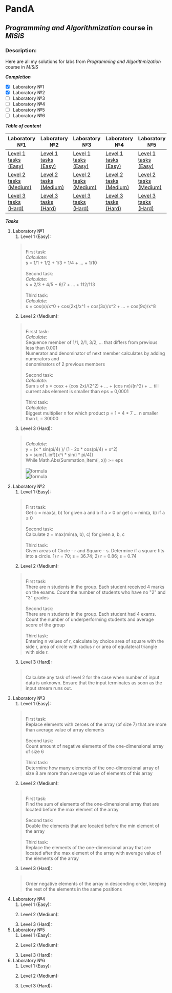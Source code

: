 # PandA
## *Programming and Algorithmization* course in _MISiS_
### Description: 
Here are all my solutions for labs from *Programming and Algorithmization* course in _MISiS_

***Completion***

- [x] Laboratory №1
- [x] Laboratory №2
- [ ] Laboratory №3
- [ ] Laboratory №4
- [ ] Laboratory №5
- [ ] Laboratory №6

***Table of content***

Laboratory №1 | Laboratory №2 | Laboratory №3 | Laboratory №4 | Laboratory №5 | Laboratory №6
------------- | ------------- | ------------- | ------------- | ------------- | -------------
[Level 1 tasks (Easy)](https://github.com/pleximaDev/PandA/blob/main/Lab1_Easy.cs)| [Level 1 tasks (Easy)](https://github.com/pleximaDev/PandA/blob/main/Lab2_Easy.cs) | [Level 1 tasks (Easy)](https://github.com/pleximaDev/PandA/blob/main/Lab3_Easy.cs) | [Level 1 tasks (Easy)]() | [Level 1 tasks (Easy)]() | [Level 1 tasks (Easy)]() |
[Level 2 tasks (Medium)](https://github.com/pleximaDev/PandA/blob/main/Lab1_Medium.cs)| [Level 2 tasks (Medium)](https://github.com/pleximaDev/PandA/blob/main/Lab2_Medium.cs) | [Level 2 tasks (Medium)]() | [Level 2 tasks (Medium)]() | [Level 2 tasks (Medium)]() | [Level 2 tasks (Medium)]() |
[Level 3 tasks (Hard)](https://github.com/pleximaDev/PandA/blob/main/Lab1_Hard.cs) | [Level 3 tasks (Hard)](https://github.com/pleximaDev/PandA/blob/main/Lab2_Hard.cs) | [Level 3 tasks (Hard)]() | [Level 3 tasks (Hard)]() | [Level 3 tasks (Hard)]() | [Level 3 tasks (Hard)]() |


***Tasks***
1. Laboratory №1
   1. Level 1 (Easy):
   > \
   > First task:\
   > _Calculate:_\
   > s = 1/1 + 1/2 + 1/3 + 1/4 + ... + 1/10\
   > \
   > Second task:\
   > _Calculate:_\
   > s = 2/3 + 4/5 + 6/7 + ... + 112/113\
   > \
   > Third task:\
   > _Calculate:_\
   > s = cos(x)/x^0 + cos(2x)/x^1 + cos(3x)/x^2 + ... + cos(9x)/x^8
   2. Level 2 (Medium):
   > \
   > Firsst task:\
   > _Calculate:_\
   > Sequence member of 1/1, 2/1, 3/2, ... that differs from previous less than 0.001\
   > Numerator and denominator of next member calculates by adding numerators and\
   > denominators of 2 previous members\
   > \
   > Second task:\
   > _Calculate:_\
   > Sum s of s = cosx + (cos 2x)/(2^2) + ... + (cos nx)/(n^2) + ...  till current abs element is smaller than eps = 0,0001\
   > \
   > Third task:\
   > _Calculate:_\
   > Biggest multiplier n for which product p = 1 * 4 * 7 *...* n smaller than L = 30000
   3. Level 3 (Hard):
   >\
   > _Calculate:_\
   > y = (x * sin(pi/4) )/ (1 - 2x * cos(pi/4) + x^2)\
   > s = sum(1..inf){x^i * sin(i * pi/4)}\
   > While Math.Abs(Summation_Item(i, x)) >= eps\
\
![formula](https://render.githubusercontent.com/render/math?math=\color{green}\large\y=\dfrac{x\sin(\dfrac{\pi}{4})}{1-2x\cos(\dfrac{\pi}{4})+x^2})\
![formula](https://render.githubusercontent.com/render/math?math=\color{green}\large\s=\displaystyle\sum_{n=1}^{\infty}x^i\sin(\dfrac{\pi}{4}))
2. Laboratory №2
   1. Level 1 (Easy):
   > \
   > First task:\
   > Get с = max(a, b) for given a and b if а > 0 or get с = min(a, b) if а ≤ 0\
   > \
   > Second task:\
   > Calculate z = max(min(a, b), c) for given a, b, c\
   > \
   > Third task:\
   > Given areas of Circle - r and Square - s. Determine if a square fits into a circle. 1) r = 70; s = 36.74; 2) r = 0.86; s = 0.74
   2. Level 2 (Medium):
   > \
   > First task:\
   > There are n students in the group. Each student received 4 marks on the exams. Count the number of students who have no "2" and "3" grades\
   > \
   > Second task:\
   > There are n students in the group. Each student had 4 exams. Count the number of underperforming students and average score of the group\
   > \
   > Third task:\
   > Entering n values of r, calculate by choice area of square with the side r, area of circle with radius r or area of equilateral triangle with side r.
   3. Level 3 (Hard):
   > \
   > Calculate any task of level 2 for the case when number of input data is unknown. Ensure that the input terminates as soon as the input stream runs out.
1. Laboratory №3
   1. Level 1 (Easy):
   > \
   > First task:\
   > Replace elements with zeroes of the array (of size 7) that are more than average value of array elements\
   > \
   > Second task:\
   > Count amount of negative elements of the one-dimensional array of size 6\
   > \
   > Third task:\
   > Determine how many elements of the one-dimensional array of size 8 are more than average value of elements of this array
   2. Level 2 (Medium):
   > \
   > First task:\
   > Find the sum of elements of the one-dimensional array that are located before the max element of the array\
   > \
   > Second task:\
   > Double the elements that are located before the min element of the array\
   > \
   > Third task:\
   > Replace the elements of the one-dimensional array that are located after the max element of the array with average value of the elements of the array
   3. Level 3 (Hard):
   > \
   > Order negative elements of the array in descending order, keeping the rest of the elements in the same positions
1. Laboratory №4
   1. Level 1 (Easy):
   >
   2. Level 2 (Medium):
   >
   3. Level 3 (Hard):
3. Laboratory №5
   1. Level 1 (Easy):
   >
   2. Level 2 (Medium):
   >
   3. Level 3 (Hard):
5. Laboratory №6
   1. Level 1 (Easy):
   >
   2. Level 2 (Medium):
   >
   3. Level 3 (Hard):
